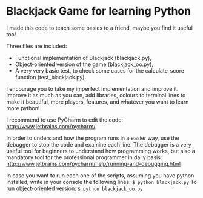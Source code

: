 Blackjack Game for learning Python
==================================

I made this code to teach some basics to a friend, maybe you find it useful too!

Three files are included:
* Functional implementation of Blackjack (blackjack.py),
* Object-oriented version of the game (blackjack_oo.py),
* A very very basic test, to check some cases for the calculate_score function (test_blackjack.py).

I encourage you to take my imperfect implementation and improve it. Improve it as much as you can, add libraries, 
colours to terminal lines to make it beautiful, more players, features, and whatever you want to learn more python!

I recommend to use PyCharm to edit the code:
http://www.jetbrains.com/pycharm/

In order to understand how the program runs in a easier way, use the debugger to stop the code and examine each line.
The debugger is a very useful tool for beginners to understand how programming works, but also a mandatory tool for 
the professional programmer in daily basis:
http://www.jetbrains.com/pycharm/help/running-and-debugging.html

In case you want to run each one of the scripts, assuming you have python installed, write in your console the following lines:
`$ python blackjack.py`
To run object-oriented version:
`$ python blackjack_oo.py`